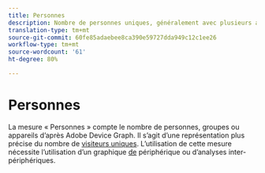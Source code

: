 ```yaml
---
title: Personnes
description: Nombre de personnes uniques, généralement avec plusieurs appareils.
translation-type: tm+mt
source-git-commit: 60fe85adaebee8ca390e59727dda949c12c1ee26
workflow-type: tm+mt
source-wordcount: '61'
ht-degree: 80%

---
```



# Personnes

La mesure « Personnes » compte le nombre de personnes, groupes ou appareils d’après Adobe Device Graph. Il s’agit d’une représentation plus précise du nombre de [visiteurs uniques](unique-visitors.md). L’utilisation de cette mesure nécessite l’utilisation d’un graphique [de](https://docs.adobe.com/content/help/fr-FR/device-co-op/using/data/people.html) périphérique ou d’analyses [](../cda/overview.md)inter-périphériques.
